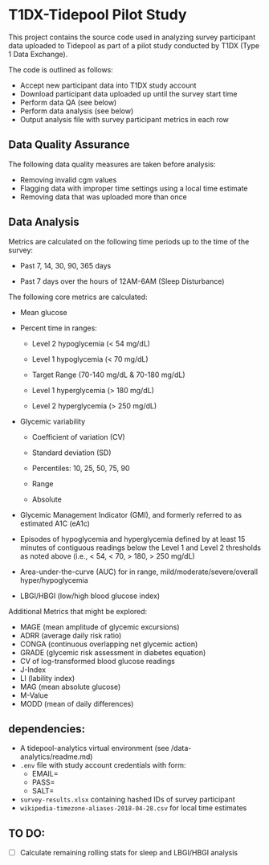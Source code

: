 # T1DX-Tidepool Pilot Study
This project contains the source code used in analyzing survey participant data uploaded to Tidepool as part of a pilot study conducted by T1DX (Type 1 Data Exchange).

The code is outlined as follows:

* Accept new participant data into T1DX study account
* Download participant data uploaded up until the survey start time
* Perform data QA (see below)
* Perform data analysis (see below)
* Output analysis file with survey participant metrics in each row

## Data Quality Assurance

The following data quality measures are taken before analysis:

* Removing invalid cgm values
* Flagging data with improper time settings using a local time estimate
* Removing data that was uploaded more than once

## Data Analysis

Metrics are calculated on the following time periods up to the time of the survey: 

* Past 7, 14, 30, 90, 365 days

* Past 7 days over the hours of 12AM-6AM (Sleep Disturbance)

The following core metrics are calculated:

* Mean glucose

* Percent time in ranges: 

    * Level 2 hypoglycemia (< 54 mg/dL)

    * Level 1 hypoglycemia (< 70 mg/dL)

    * Target Range (70-140 mg/dL & 70-180 mg/dL)

    * Level 1 hyperglycemia (> 180 mg/dL)

    * Level 2 hyperglycemia (> 250 mg/dL)

* Glycemic variability

    * Coefficient of variation (CV)

    * Standard deviation (SD)

    *  Percentiles: 10, 25, 50, 75, 90

    *  Range

    *  Absolute 

* Glycemic Management Indicator (GMI), and formerly referred to as estimated A1C (eA1c)
* Episodes of hypoglycemia and hyperglycemia defined by at least 15 minutes of contiguous readings below the Level 1 and Level 2 thresholds as noted above (i.e., < 54, < 70, > 180, > 250 mg/dL)
* Area-under-the-curve (AUC) for in range, mild/moderate/severe/overall hyper/hypoglycemia
* LBGI/HBGI (low/high blood glucose index)

Additional Metrics that might be explored:

* MAGE (mean amplitude of glycemic excursions) 
* ADRR (average daily risk ratio)
* CONGA (continuous overlapping net glycemic action) 
* GRADE (glycemic risk assessment in diabetes equation)
* CV of log-transformed blood glucose readings 
* J-Index 
* LI (lability index)
* MAG (mean absolute glucose)
* M-Value 
* MODD (mean of daily differences)

## dependencies:

- A tidepool-analytics virtual environment (see /data-analytics/readme.md)
- `.env` file with study account credentials with form:
  - EMAIL=
  - PASS=
  - SALT=
- `survey-results.xlsx` containing hashed IDs of survey participant
- `wikipedia-timezone-aliases-2018-04-28.csv` for local time estimates

## TO DO: 

- [ ] Calculate remaining rolling stats for sleep and LBGI/HBGI analysis
